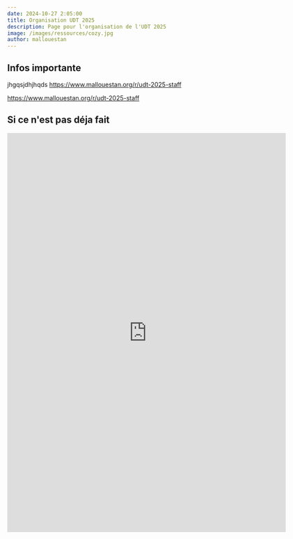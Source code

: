 ```yaml
---
date: 2024-10-27 2:05:00
title: Organisation UDT 2025
description: Page pour l'organisation de l'UDT 2025
image: /images/ressources/cozy.jpg
author: mallouestan
---
```


## Infos importante
jhgqsjdhjhqds https://www.mallouestan.org/r/udt-2025-staff

https://www.mallouestan.org/r/udt-2025-staff


## Si ce n'est pas déja fait

<iframe src="https://docs.google.com/forms/d/e/1FAIpQLScGbnjv_N1eqe32iMjAtW826K3y1xZ4fApEWEfcW6L975-_0w/viewform?embedded=true" width="640" height="917" frameborder="0" marginheight="0" marginwidth="0">Chargement…</iframe>
